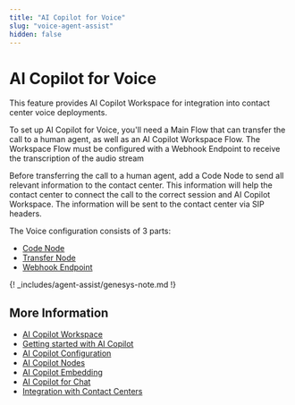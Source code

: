 ```yaml
---
title: "AI Copilot for Voice"
slug: "voice-agent-assist"
hidden: false
---
```


# AI Copilot for Voice

This feature provides AI Copilot Workspace for integration into contact center voice deployments.

To set up AI Copilot for Voice, you'll need a Main Flow that can transfer the call to a human agent, as well as an AI Copilot Workspace Flow. The Workspace Flow must be configured with a Webhook Endpoint to receive the transcription of the audio stream

Before transferring the call to a human agent, add a Code Node to send all relevant information to the contact center. This information will help the contact center to connect the call to the correct session and AI Copilot Workspace. The information will be sent to the contact center via SIP headers.

The Voice configuration consists of 3 parts:

- [Code Node](code-node.md)
- [Transfer Node](transfer-node.md)
- [Webhook Endpoint](webhook-endpoint.md)

{! _includes/agent-assist/genesys-note.md !}

## More Information

- [AI Copilot Workspace](../overview.md)
- [Getting started with AI Copilot](../getting-started.md)
- [AI Copilot Configuration](../configuration.md)
- [AI Copilot Nodes](../../ai/flow-nodes/agent-assist/overview.md)
- [AI Copilot Embedding](../embedding.md)
- [AI Copilot for Chat](../chat.md)
- [Integration with Contact Centers](../contact-center-integration.md)